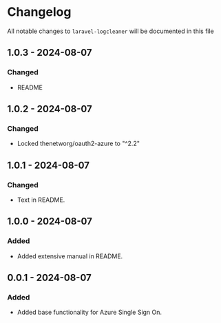 # Changelog

All notable changes to `laravel-logcleaner` will be documented in this file

## 1.0.3 - 2024-08-07
### Changed
- README

## 1.0.2 - 2024-08-07
### Changed
- Locked thenetworg/oauth2-azure to "^2.2"

## 1.0.1 - 2024-08-07
### Changed
- Text in README.

## 1.0.0 - 2024-08-07
### Added
- Added extensive manual in README.

## 0.0.1 - 2024-08-07
### Added
- Added base functionality for Azure Single Sign On.
